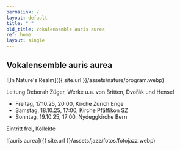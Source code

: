 ```yaml
---
permalink: /
layout: default
title: " "
old_title: Vokalensemble auris aurea
ref: home
layout: single
---
```


<!--
<figure>
    <img src="{{ site.url }}/assets/jazz/fotos/" alt="Foto" style="display:block; margin-left:auto; margin-right:auto">
    <figcaption>Höfner Volksblatt/Micha Brandstetter</figcaption>
</figure>
-->



## Vokalensemble auris aurea

![In Nature's Realm]({{ site.url }}/assets/nature/program.webp) 

Leitung Deborah Züger, Werke u.a. von Britten, Dvořák und Hensel

- Freitag, 17.10.25, 20:00, Kirche Zürich Enge
- Samstag, 18.10.25, 17:00, Kirche Pfäffikon SZ
- Sonntag, 19.10.25, 17:00, Nydeggkirche Bern

Eintritt frei, Kollekte



![auris aurea]({{ site.url }}/assets/jazz/fotos/fotojazz.webp)
<!-- ![Gruppenfoto]({{ site.url }}/assets/etlavie/fotos/IMG20240107152821.webp)-->